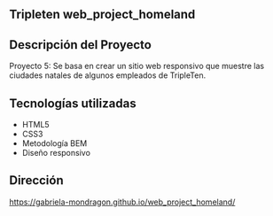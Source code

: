 ## Tripleten web_project_homeland

## Descripción del Proyecto

Proyecto 5: Se basa en crear un sitio web responsivo que muestre las ciudades natales de algunos empleados de TripleTen.

## Tecnologías utilizadas

- HTML5
- CSS3
- Metodología BEM
- Diseño responsivo

## Dirección

https://gabriela-mondragon.github.io/web_project_homeland/
